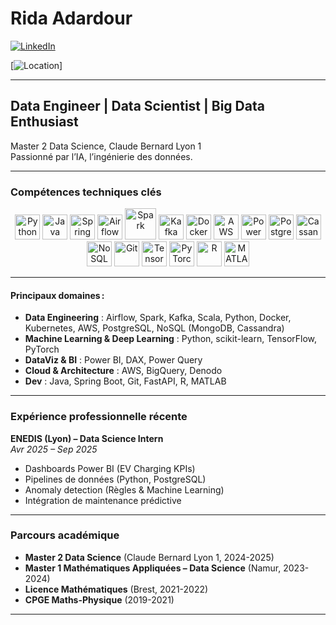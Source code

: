# Rida Adardour
[![LinkedIn](https://img.shields.io/badge/LinkedIn-blue?logo=linkedin)](https://www.linkedin.com/in/adardour-rida-695155225)

[![Location](https://img.shields.io/badge/Lyon-France-green?logo=france)]

---

##  Data Engineer | Data Scientist | Big Data Enthusiast

Master 2 Data Science, Claude Bernard Lyon 1  
Passionné par l’IA, l’ingénierie des données.

---

###  **Compétences techniques clés**

<p align="center">
  <!-- Python -->
  <img src="https://cdn.jsdelivr.net/gh/devicons/devicon/icons/python/python-original.svg" width="40" alt="Python"/>

  <!-- Java -->
  <img src="https://cdn.jsdelivr.net/gh/devicons/devicon/icons/java/java-original.svg" width="40" alt="Java"/>
  <!-- Spring Boot -->
  <img src="https://cdn.jsdelivr.net/gh/devicons/devicon/icons/spring/spring-original.svg" width="40" alt="Spring Boot"/>
  <!-- Apache Airflow -->
  <img src="https://cdn.jsdelivr.net/gh/devicons/devicon/icons/apacheairflow/apacheairflow-original.svg" width="40" alt="Airflow"/>
  <!-- Apache Spark (SVG direct car pas dans devicon) -->
  <img src="https://upload.wikimedia.org/wikipedia/commons/f/f3/Apache_Spark_logo.svg" width="50" alt="Spark"/>
  <!-- Apache Kafka -->
  <img src="https://cdn.jsdelivr.net/gh/devicons/devicon/icons/apachekafka/apachekafka-original.svg" width="40" alt="Kafka"/>
  <!-- Docker -->
  <img src="https://cdn.jsdelivr.net/gh/devicons/devicon/icons/docker/docker-original.svg" width="40" alt="Docker"/>
  
  <!-- AWS (SVG direct) -->
  <img src="https://cdn.jsdelivr.net/gh/simple-icons/simple-icons/icons/amazonaws.svg" width="40" alt="AWS"/>
  <!-- Power BI -->
  <img src="https://cdn.jsdelivr.net/gh/simple-icons/simple-icons/icons/powerbi.svg" width="40" alt="Power BI"/>
  <!-- PostgreSQL -->
  <img src="https://cdn.jsdelivr.net/gh/devicons/devicon/icons/postgresql/postgresql-original.svg" width="40" alt="PostgreSQL"/>
  <!-- Cassandra -->
  <img src="https://cdn.jsdelivr.net/gh/devicons/devicon/icons/cassandra/cassandra-original.svg" width="40" alt="Cassandra"/>
  <!-- NoSQL (MongoDB as icon) -->
  <img src="https://cdn.jsdelivr.net/gh/devicons/devicon/icons/mongodb/mongodb-original.svg" width="40" alt="NoSQL"/>
  <!-- Git -->
  <img src="https://cdn.jsdelivr.net/gh/devicons/devicon/icons/git/git-original.svg" width="40" alt="Git"/>
  <!-- TensorFlow -->
  <img src="https://cdn.jsdelivr.net/gh/devicons/devicon/icons/tensorflow/tensorflow-original.svg" width="40" alt="TensorFlow"/>
  <!-- PyTorch -->
  <img src="https://cdn.jsdelivr.net/gh/devicons/devicon/icons/pytorch/pytorch-original.svg" width="40" alt="PyTorch"/>
 
  <!-- R -->
  <img src="https://cdn.jsdelivr.net/gh/devicons/devicon/icons/r/r-original.svg" width="40" alt="R"/>
  <!-- MATLAB -->
  <img src="https://cdn.jsdelivr.net/gh/devicons/devicon/icons/matlab/matlab-original.svg" width="40" alt="MATLAB"/>
</p>

---


#### **Principaux domaines :**
- **Data Engineering** : Airflow, Spark, Kafka, Scala, Python, Docker, Kubernetes, AWS, PostgreSQL, NoSQL (MongoDB, Cassandra)
- **Machine Learning & Deep Learning** : Python, scikit-learn, TensorFlow, PyTorch
- **DataViz & BI** : Power BI, DAX, Power Query
- **Cloud & Architecture** : AWS, BigQuery, Denodo
- **Dev** : Java, Spring Boot, Git, FastAPI, R, MATLAB

---

###  **Expérience professionnelle récente**

**ENEDIS (Lyon) – Data Science Intern**  
*Avr 2025 – Sep 2025*  
- Dashboards Power BI (EV Charging KPIs)
- Pipelines de données (Python, PostgreSQL)
- Anomaly detection (Règles & Machine Learning)
- Intégration de maintenance prédictive


---

###  **Parcours académique**

- **Master 2 Data Science** (Claude Bernard Lyon 1, 2024-2025)
- **Master 1 Mathématiques Appliquées – Data Science** (Namur, 2023-2024)
- **Licence Mathématiques** (Brest, 2021-2022)
- **CPGE Maths-Physique** (2019-2021)

---




